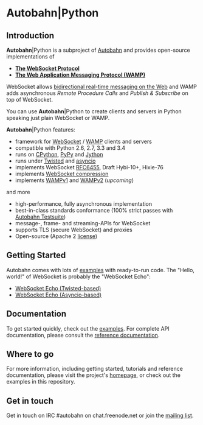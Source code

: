 # Autobahn|Python

## Introduction

**Autobahn**|Python is a subproject of [Autobahn](http://autobahn.ws/) and provides open-source implementations of

* **[The WebSocket Protocol](http://tools.ietf.org/html/rfc6455)**
* **[The Web Application Messaging Protocol (WAMP)](http://wamp.ws/)**

WebSocket allows [bidirectional real-time messaging on the Web](http://tavendo.com/blog/post/websocket-why-what-can-i-use-it/) and WAMP adds asynchronous *Remote Procedure Calls* and *Publish & Subscribe* on top of WebSocket. 

You can use **Autobahn**|Python to create clients and servers in Python speaking just plain WebSocket or WAMP.


**Autobahn**|Python features:

* framework for [WebSocket](http://tools.ietf.org/html/rfc6455) / [WAMP](http://wamp.ws/) clients and servers
* compatible with Python 2.6, 2.7, 3.3 and 3.4
* runs on [CPython](http://python.org/), [PyPy](http://pypy.org/) and [Jython](http://jython.org/)
* runs under [Twisted](http://twistedmatrix.com/) and [asyncio](http://docs.python.org/3.4/library/asyncio.html)
* implements WebSocket [RFC6455](http://tools.ietf.org/html/rfc6455), Draft Hybi-10+, Hixie-76
* implements [WebSocket compression](http://tools.ietf.org/html/draft-ietf-hybi-permessage-compression)
* implements [WAMPv1](http://wamp.ws/spec/) and [WAMPv2](https://github.com/tavendo/WAMP/blob/master/spec/README.md) (*upcoming*)

and more

* high-performance, fully asynchronous implementation
* best-in-class standards conformance (100% strict passes with [Autobahn Testsuite](http://autobahn.ws/testsuite))
* message-, frame- and streaming-APIs for WebSocket
* supports TLS (secure WebSocket) and proxies
* Open-source (Apache 2 [license](https://github.com/tavendo/AutobahnPython/blob/master/LICENSE))

## Getting Started

Autobahn comes with lots of [examples](https://github.com/tavendo/AutobahnPython/tree/master/examples) with ready-to-run code. The "Hello, world!" of WebSocket is probably the "WebSocket Echo":

 * [WebSocket Echo (Twisted-based)](https://github.com/tavendo/AutobahnPython/tree/master/examples/twisted/websocket/echo)
 * [WebSocket Echo (Asyncio-based)](https://github.com/tavendo/AutobahnPython/tree/master/examples/asyncio/websocket/echo)


Documentation
-------------

To get started quickly, check out the [examples](https://github.com/tavendo/AutobahnPython/tree/master/examples).
For complete API documentation, please consult the [reference documentation](https://autobahnpython.readthedocs.org/).


Where to go
-----------

For more information, including getting started, tutorials and reference documentation, please visit the project's [homepage](http://autobahn.ws/python), or check out the examples in this repository.


Get in touch
------------

Get in touch on IRC #autobahn on chat.freenode.net or join the [mailing list](http://groups.google.com/group/autobahnws).
